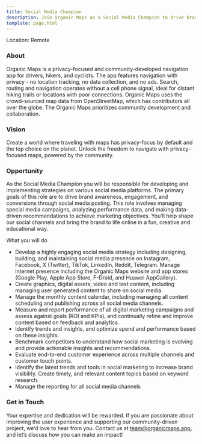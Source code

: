 ```yaml
---
title: Social Media Champion
description: Join Organic Maps as a Social Media Champion to drive brand awareness, engagement, and conversions through social media, while enhancing the user  experience of our privacy-focused navigation app.
template: page.html
---
```


Location: Remote

### **About**

Organic Maps is a privacy-focused and community-developed navigation app for drivers, hikers, and cyclists. The app features navigation with privacy - no location tracking, no data collection, and no ads. Search, routing and navigation operates without a cell phone signal, ideal for distant hiking trails or locations with poor connections. Organic Maps uses the crowd-sourced map data from OpenStreetMap, which has contributors all over the globe. The Organic Maps prioritizes community development and collaboration.

### **Vision**

Create a world where traveling with maps has privacy-focus by default and the top choice on the planet. Unlock the freedom to navigate with privacy-focused maps, powered by the community.

### **Opportunity**

As the Social Media Champion you will be responsible for developing and implementing strategies on various social media platforms. The primary goals of this role are to drive brand awareness, engagement, and conversions through social media posting. This role involves managing special media campaigns, analyzing performance data, and making data-driven recommendations to achieve marketing objectives. You’ll help shape our social channels and bring the brand to life online in a fun, creative and educational way.

What you will do

- Develop a highly engaging social media strategy including designing, building, and maintaining social media presence on Instagram, Facebook, X (Twitter), TikTok, LinkedIn, Reddit, Telegram. Manage internet presence including the Organic Maps website and app stores (Google Play, Apple App Store, F-Droid, and Huawei AppGallery).
- Create graphics, digital assets, video and text content, including managing user generated content to share on social media.
- Manage the monthly content calendar, including managing all content scheduling and publishing across all social media channels.
- Measure and report performance of all digital marketing campaigns and assess against goals (ROI and KPIs), and continually refine and improve content based on feedback and analytics.
- Identify trends and insights, and optimize spend and performance based on these insights.
- Benchmark competitors to understand how social marketing is evolving and provide actionable insights and recommendations.
- Evaluate end-to-end customer experience across multiple channels and customer touch points.
- Identify the latest trends and tools in social marketing to increase brand visibility. Create timely, and relevant content topics based on keyword research.
- Manage the reporting for all social media channels

### Get in Touch

Your expertise and dedication will be rewarded. If you are passionate about improving the user experience and supporting our community-driven project, we’d love to hear from you. Contact us at [team@organicmaps.app](mailto:team@organicmaps.app), and let’s discuss how you can make an impact!
